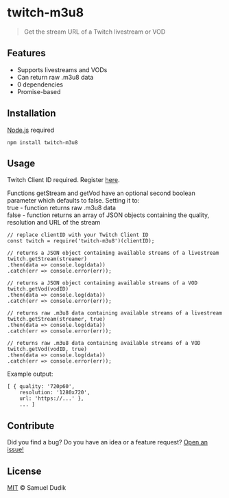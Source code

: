 # twitch-m3u8
> Get the stream URL of a Twitch livestream or VOD

## Features
* Supports livestreams and VODs
* Can return raw .m3u8 data
* 0 dependencies
* Promise-based

## Installation
[Node.js](https://nodejs.org/en/) required
```
npm install twitch-m3u8
```

## Usage
Twitch Client ID required. Register [here](https://dev.twitch.tv/).

Functions getStream and getVod have an optional second boolean parameter which defaults to false. Setting it to:  
true - function returns raw .m3u8 data  
false - function returns an array of JSON objects containing the quality, resolution and URL of the stream  
```node
// replace clientID with your Twitch Client ID
const twitch = require('twitch-m3u8')(clientID);

// returns a JSON object containing available streams of a livestream
twitch.getStream(streamer)
.then(data => console.log(data))
.catch(err => console.error(err));

// returns a JSON object containing available streams of a VOD
twitch.getVod(vodID)
.then(data => console.log(data))
.catch(err => console.error(err));

// returns raw .m3u8 data containing available streams of a livestream
twitch.getStream(streamer, true)
.then(data => console.log(data))
.catch(err => console.error(err));

// returns raw .m3u8 data containing available streams of a VOD
twitch.getVod(vodID, true)
.then(data => console.log(data))
.catch(err => console.error(err));
```
Example output:
```
[ { quality: '720p60',
    resolution: '1280x720',
    url: 'https://...' },
    ... ]
```

## Contribute
Did you find a bug? Do you have an idea or a feature request? [Open an issue!](https://github.com/woafu/twitch-m3u8/issues)

## License
[MIT](https://github.com/woafu/twitch-m3u8/blob/master/LICENSE) © Samuel Dudik